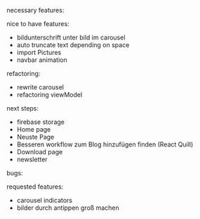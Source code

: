 necessary features:

nice to have features:
- bildunterschrift unter bild im carousel
- auto truncate text depending on space
- import Pictures
- navbar animation

refactoring:
- rewrite carousel
- refactoring viewModel

next steps:
- firebase storage
- Home page
- Neuste Page
- Besseren workflow zum Blog hinzufügen finden (React Quill)
- Download page
- newsletter
  

bugs:


requested features:
- carousel indicators
- bilder durch antippen groß machen
  



  


  



